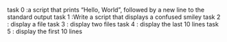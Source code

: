 task 0 :a script that prints “Hello, World”, followed by a new line to the standard output
task 1 :Write a script that displays a confused smiley
task 2 : display a file 
task 3 : display two files
task 4 : display the last 10 lines 
task 5 : display the first 10 lines
